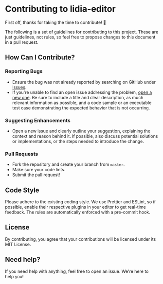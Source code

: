 # Contributing to lidia-editor

First off, thanks for taking the time to contribute! 🎉

The following is a set of guidelines for contributing to this project. These are just guidelines, not rules, so feel free to propose changes to this document in a pull request.

## How Can I Contribute?

### Reporting Bugs

- Ensure the bug was not already reported by searching on GitHub under [Issues](https://github.com/codechappie/lidia-editor/issues).
- If you're unable to find an open issue addressing the problem, [open a new one](https://github.com/codechappie/lidia-editor/issues/new). Be sure to include a title and clear description, as much relevant information as possible, and a code sample or an executable test case demonstrating the expected behavior that is not occurring.

### Suggesting Enhancements

- Open a new issue and clearly outline your suggestion, explaining the context and reason behind it. If possible, also discuss potential solutions or implementations, or the steps needed to introduce the change.

### Pull Requests

- Fork the repository and create your branch from `master`.
- Make sure your code lints.
- Submit the pull request!

## Code Style

Please adhere to the existing coding style. We use Prettier and ESLint, so if possible, enable their respective plugins in your editor to get real-time feedback. The rules are automatically enforced with a pre-commit hook.

## License

By contributing, you agree that your contributions will be licensed under its MIT License.

## Need help?

If you need help with anything, feel free to open an issue. We're here to help you!

